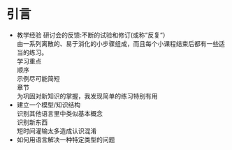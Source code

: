 # 引言

- 教学经验
  研讨会的反馈:不断的试验和修订(或称“反复“）  
  由一系列离散的、易于消化的小步骤组成，而且每个小课程结束后都有一些适当的练习。  
  学习重点  
  顺序  
  示例尽可能简短  
  章节  
  为巩固对新知识的掌握，我发现简单的练习特别有用
- 建立一个模型/知识结构  
  识别其他语言里中类似基本概念  
  识别新东西  
  短时间灌输太多造成认识混淆
- 如何用语言解决一种特定类型的问题
